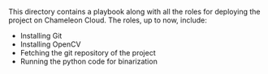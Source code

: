 This directory contains a playbook along with all the roles for deploying the project on Chameleon Cloud. The roles, up to now, include:
- Installing Git
- Installing OpenCV
- Fetching the git repository of the project
- Running the python code for binarization
